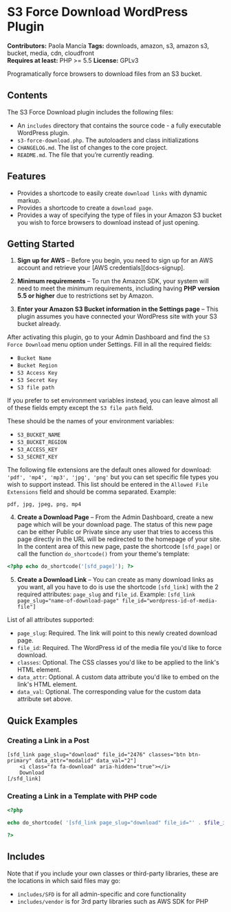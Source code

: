 # S3 Force Download WordPress Plugin

**Contributors:** Paola Mancía
**Tags:** downloads, amazon, s3, amazon s3, bucket, media, cdn, cloudfront  
**Requires at least:** PHP >= 5.5
**License:** GPLv3

Programatically force browsers to download files from an S3 bucket.

## Contents

The S3 Force Download plugin includes the following files:

- An `includes` directory that contains the source code - a fully executable WordPress plugin.
- `s3-force-download.php`. The autoloaders and class initializations
- `CHANGELOG.md`. The list of changes to the core project.
- `README.md`. The file that you’re currently reading.

## Features

- Provides a shortcode to easily create `download links` with dynamic markup.
- Provides a shortcode to create a `download page`.
- Provides a way of specifying the type of files in your Amazon S3 bucket you wish to force browsers to download instead of just opening.

## Getting Started

1. **Sign up for AWS** – Before you begin, you need to sign up for an AWS account and retrieve your [AWS credentials][docs-signup].

2. **Minimum requirements** – To run the Amazon SDK, your system will need to meet the minimum requirements, including having **PHP version 5.5 or higher** due to restrictions set by Amazon.

3. **Enter your Amazon S3 Bucket information in the Settings page** – This plugin assumes you have connected your WordPress site with your S3 bucket already.

After activating this plugin, go to your Admin Dashboard and find the `S3 Force Download` menu option under Settings. Fill in all the required fields:

- `Bucket Name`
- `Bucket Region`
- `S3 Access Key`
- `S3 Secret Key`
- `S3 file path`

If you prefer to set environment variables instead, you can leave almost all of these fields empty except the `S3 file path` field.

These should be the names of your environment variables:

- `S3_BUCKET_NAME`
- `S3_BUCKET_REGION`
- `S3_ACCESS_KEY`
- `S3_SECRET_KEY`

The following file extensions are the default ones allowed for download: `'pdf', 'mp4', 'mp3', 'jpg', 'png'` but you can set specific file types you wish to support instead. This list should be entered in the `Allowed File Extensions` field and should be comma separated. Example:

```
pdf, jpg, jpeg, png, mp4
```

4. **Create a Download Page** – From the Admin Dashboard, create a new page which will be your download page. The status of this new page can be either Public or Private since any user that tries to access this page directly in the URL will be redirected to the homepage of your site. In the content area of this new page, paste the shortcode `[sfd_page]` or call the function `do_shortcode()` from your theme's template:

```php
<?php echo do_shortcode('[sfd_page]'); ?>
```

5. **Create a Download Link** – You can create as many download links as you want, all you have to do is use the shortcode `[sfd_link]` with the 2 required attributes: `page_slug` and `file_id`. Example: `[sfd_link page_slug="name-of-download-page" file_id="wordpress-id-of-media-file"]`

List of all attributes supported:

- `page_slug`: Required. The link will point to this newly created download page.
- `file_id`: Required. The WordPress id of the media file you'd like to force download.
- `classes`: Optional. The CSS classes you'd like to be applied to the link's HTML element.
- `data_attr`: Optional. A custom data attribute you'd like to embed on the link's HTML element.
- `data_val`: Optional. The corresponding value for the custom data attribute set above.

## Quick Examples

### Creating a Link in a Post

```
[sfd_link page_slug="download" file_id="2476" classes="btn btn-primary" data_attr="modalid" data_val="2"]
    <i class="fa fa-download" aria-hidden="true"></i>
    Download
[/sfd_link]
```

### Creating a Link in a Template with PHP code

```php
<?php

echo do_shortcode( '[sfd_link page_slug="download" file_id="' . $file_id . '" classes="d-inline-flex flex-nowrap justify-content-center" data_attr="modalid" data_val="' . $moodal_id . '" ]' . '<i class="fa fa-download" aria-hidden="true"></i>' . $btn_text . '[/sfd_link]' );

?>
```

## Includes

Note that if you include your own classes or third-party libraries, these are the locations in which said files may go:

- `includes/SFD` is for all admin-specific and core functionality
- `includes/vendor` is for 3rd party libraries such as AWS SDK for PHP

